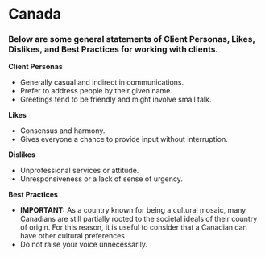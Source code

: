 # Canada

### Below are some general statements of Client Personas, Likes, Dislikes, and Best Practices for working with clients.
 
**Client Personas**
* Generally casual and indirect in communications.
* Prefer to address people by their given name.
* Greetings tend to be friendly and might involve small talk.

**Likes**
* Consensus and harmony.
* Gives everyone a chance to provide input without interruption.

**Dislikes**
* Unprofessional services or attitude.
* Unresponsiveness or a lack of sense of urgency.

**Best Practices**
* **IMPORTANT:** As a country known for being a cultural mosaic, many Canadians are still partially rooted to the societal ideals of their country of origin. For this reason, it is useful to consider that a Canadian can have other cultural preferences.
* Do not raise your voice unnecessarily.
